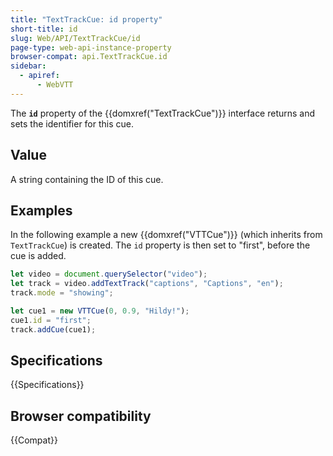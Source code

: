 ```yaml
---
title: "TextTrackCue: id property"
short-title: id
slug: Web/API/TextTrackCue/id
page-type: web-api-instance-property
browser-compat: api.TextTrackCue.id
sidebar:
  - apiref:
      - WebVTT
---
```


The **`id`** property of the {{domxref("TextTrackCue")}} interface returns and sets the identifier for this cue.

## Value

A string containing the ID of this cue.

## Examples

In the following example a new {{domxref("VTTCue")}} (which inherits from `TextTrackCue`) is created. The `id` property is then set to "first", before the cue is added.

```js
let video = document.querySelector("video");
let track = video.addTextTrack("captions", "Captions", "en");
track.mode = "showing";

let cue1 = new VTTCue(0, 0.9, "Hildy!");
cue1.id = "first";
track.addCue(cue1);
```

## Specifications

{{Specifications}}

## Browser compatibility

{{Compat}}
